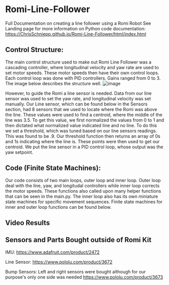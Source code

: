 # Romi-Line-Follower
Full Documentation on creating a line follower using a Romi Robot
See Landing page for more information on Python code documentation: https://ChrisSchniepp.github.io/Romi-Line-Follower/html/index.html


## Control Structure:
The main control structure used to make out Romi Line Follower was a cascading controller, where longitudinal velocity and yaw rate are used to set motor speeds. These motor speeds then have their own control loops. Each control loop was done with PID controllers. Gains ranged from 0 to 3. The image below describes the structure well. 
![image](https://github.com/user-attachments/assets/3e9f5e1a-7e69-452e-843c-5f5a68c3afdf)

However, to guide the Romi a line sensor is needed. Data from our line sensor was used to set the yaw rate, and longitudinal velocity was set manually. Our Line sensor, which can be found below in the Sensors section, had 8 sensors that we used to locate where the Romi was above the line. These values were used to find a centroid, where the middle of the line was 3.5. To get this value, we first normalized the values from 0 to 1 and then dictated what normalized value indicated line and no line. To do this we set a threshold, which was tuned based on our line sensors readings. This was found to be .9. Our threshold function then returns an array of 0s and 1s indicating where the line is. These points were then used to get our centroid. We put the line sensor in a PID control loop, whose output was the yaw setpoint.  

## Code (Finite State Machines):

Our code consists of two main loops, outer loop and inner loop. Outer loop deal with the line, yaw, and longitudal controllers while inner loop corrects the motor speeds. These functions also called upon many helper functions that can be seen in the main.py. The inner loop also has its own miniature state machines for specific movement sequences. Finite state machines for inner and outer loop functions can be found below.

## Video Results


## Sensors and Parts Bought outside of Romi Kit

IMU:
https://www.adafruit.com/product/2472

Line Sensor:
https://www.pololu.com/product/3672

Bump Sensors:
Left and right sensors were bought although for our purpose's only one side was needed
https://www.pololu.com/product/3673
